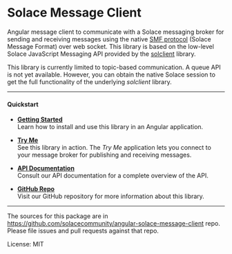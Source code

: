 # Solace Message Client

Angular message client to communicate with a Solace messaging broker for sending and receiving messages using the
native [SMF protocol](https://docs.solace.com/PubSub-ConceptMaps/Component-Maps.htm#SMF) (Solace Message Format) over web socket. This library is based on the low-level Solace JavaScript
Messaging API provided by the [solclient](https://docs.solace.com/API-Developer-Online-Ref-Documentation/js/index.html) library.

This library is currently limited to topic-based communication. A queue API is not yet available. However, you can obtain the native Solace session to get the full functionality of the
underlying *solclient* library.


***

#### Quickstart

- [**Getting Started**](https://github.com/solacecommunity/angular-solace-message-client/blob/master/docs/site/getting-started.md) \
  Learn how to install and use this library in an Angular application.

- [**Try Me**](https://solacecommunity.github.io/angular-solace-message-client/tryme) \
  See this library in action. The *Try Me* application lets you connect to your message broker for publishing and receiving messages.

- [**API Documentation**](https://solacecommunity.github.io/angular-solace-message-client/api) \
  Consult our API documentation for a complete overview of the API.
  
* [**GitHub Repo**]( https://github.com/solacecommunity/angular-solace-message-client) \
  Visit our GitHub repository for more information about this library.

***

The sources for this package are in https://github.com/solacecommunity/angular-solace-message-client repo. Please file issues and pull requests against that repo.

License: MIT
